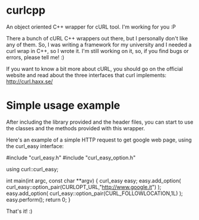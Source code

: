 curlcpp
=======

An object oriented C++ wrapper for cURL tool. I'm working for you :P

There a bunch of cURL C++ wrappers out there, but I personally don't like any of them. So, I was writing a framework for my university and I needed a curl wrap in C++, so I wrote it.
I'm still working on it, so, if you find bugs or errors, please tell me! :)

If you want to know a bit more about cURL, you should go on the official website and read about the three interfaces that curl implements: http://curl.haxx.se/

Simple usage example
====================

After including the library provided and the header files, you can start to use the classes and the methods provided with this wrapper.

Here's an example of a simple HTTP request to get google web page, using the curl_easy interface:

#include "curl_easy.h"
#include "curl_easy_option.h"

using curl::curl_easy;

int main(int argc, const char **argv) {
    curl_easy easy;
    easy.add_option( curl_easy::option_pair<string>(CURLOPT_URL,"http://www.google.it") );
    easy.add_option( curl_easy::option_pair<long>(CURL_FOLLOWLOCATION,1L) );
    easy.perform();
    return 0;
}

That's it! :)
